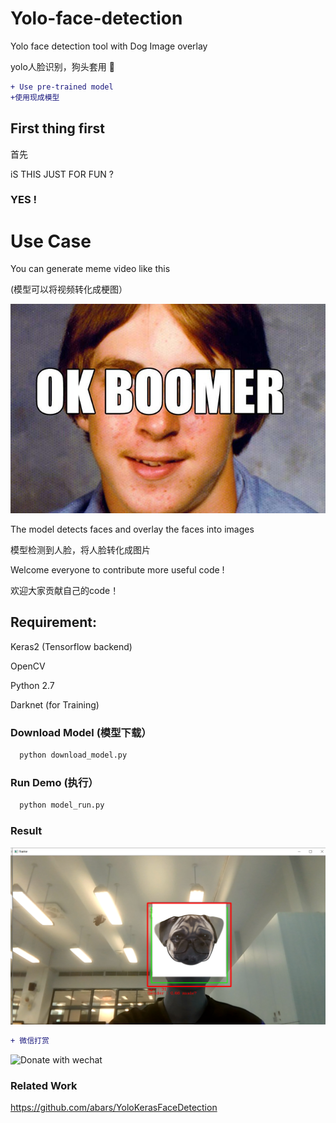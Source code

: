 # Yolo-face-detection

Yolo face detection tool with Dog Image overlay

yolo人脸识别，狗头套用 🐶

```diff
+ Use pre-trained model
+使用现成模型
```

## First thing first 

首先

iS THIS JUST FOR FUN ?

### YES !

# Use Case
You can generate meme video like this

(模型可以将视频转化成梗图）


<img src="https://github.com/lau1944/Yolo-face-detection/blob/master/OK-Boomer.jpg"  width="600"/>


The model detects faces and overlay the faces into images 

模型检测到人脸，将人脸转化成图片

Welcome everyone to contribute more useful code !

欢迎大家贡献自己的code！

## Requirement:

Keras2 (Tensorflow backend)

OpenCV

Python 2.7

Darknet (for Training)

### Download Model (模型下载）
```python
  python download_model.py
```

### Run Demo (执行）
```python
  python model_run.py
```

### Result 
<img src="https://github.com/lau1944/Yolo-face-detection/blob/master/mlimage.png"  width="600"/>


```diff
+ 微信打赏
```
<img src="https://github.com/lau1944/Promotion-App/blob/master/wechat.png" alt="Donate with wechat" width="200"/>





### Related Work
https://github.com/abars/YoloKerasFaceDetection
